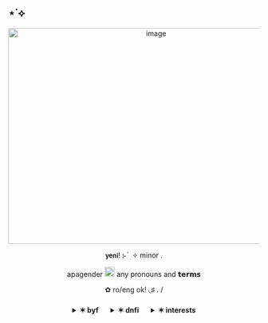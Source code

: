 ## ⋆˙⟡
<p align="center">
<img width="577" height="433" alt="image" src="https://github.com/user-attachments/assets/f503b8e8-c5ac-459e-9edb-351fa79230ce" />
<p align="center">
𝘆𝗲𝗻𝗶! ⊱ ۫ ׅ ✧ minor .
<p align="center"> apagender <img width="20" height="20" alt="image" src="https://64.media.tumblr.com/a795ffa4138e4850a76d46e605ba7d8b/992b39b6ab3235eb-3e/s75x75_c1/848cf06fe24acf5a341ea88bbf538013089d2cc1.webp" /> any pronouns and 𝘁𝗲𝗿𝗺𝘀 
<p align="center"> ✿ ro/eng ok! ◟♯ . / 

<div align="center">

  <details style="display: inline-block; margin: 10px;">
    <summary><b>✶ byf</b></summary>
    - be respectful<br>
    - i tweet a lot<br>
    - sometimes use tone tags
  </details>

  <details style="display: inline-block; margin: 10px;">
    <summary><b>✶ dnfi</b></summary>
    you're racist, homophobic, transphobic, a darkshipper.
    you support problematic people, make child porn, zoophiliac or rape jokes
    you're "rage bait"
    
  </details>

  <details style="display: inline-block; margin: 10px;">
    <summary><b>✶ interests</b></summary>
    jj
  </details>

</div>














